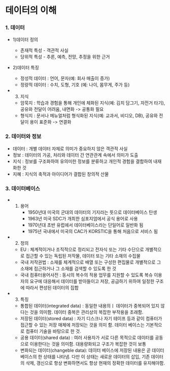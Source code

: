 # 데이터의 이해

### 1. 데이터
- 1)데이터 정의
    - 존재적 특성 - 객관적 사실
    - 당위적 특성 - 추론, 예측, 전망, 추정을 위한 근거

- 2)데이터 특징
    - 정성적 데이터 : 언어, 문자(예: 회사 매출이 증가)
    - 정량적 데이터 : 수치, 도형, 기호 (예: 나이, 몸무게, 주가 등)
    
- 3) 지식
    - 암묵지 : 학습과 경험을 통해 개인에 체화된 지식(예: 김치 담그기, 자전거 타기), 공유와 전달이 어려움, 내면화 -> 공통화 필요
    - 형식지 : 문서나 메뉴얼처럼 형식화된 지식(예: 교과서, 비디오, DB), 공유와 전달이 용이 표준화 -> 연결화

### 2. 데이터와 정보
   - 데이터 : 개별 데이터 자체로 의미가 중요하지 않은 객관적 사실
   - 정보 : 데이터의 가공, 처리와 데이터 간 연관관계 속에서 의미가 도출
   - 지식 : 정보를 구조화하여 유의미한 정보를 분류하고 개인적 경험을 결합하여 내재화한 것
   - 지혜 : 지식의 축적과 아이디어가 결합된 창의적 산물
   
### 3. 데이터베이스
   - 1) 용어
        - 1950년대 미국의 군대의 데이터의 기지라는 뜻으로 데이터베이스 탄생
        - 1963년 미국 SDC가 개최한 심포지엄에서 공식 용어로 사용
        - 1970년대 초반 유럽에서 데이터베이스라는 단일어로 일반화 됨
        - 1975년 국내에서 미국의 CAC가 KORSTIC을 통해 처음으로 서비스 됨

   - 2) 정의
       - EU : 체계적이거나 조직적으로 정리되고 전자식 또는 기타 수단으로 개별적으로 접근할 수 있는 독립된 저작물, 데이터 또는 기타 소재의 수집물
       - 국내 저작권법 : 소재를 체계적으로 배열 또는 구성한 편집물로 개별적으로 그 소재에 접근하거나 그 소재를 검색할 수 있도록 한 것
       - 국내 컴퓨터용어사전 : 동시의 복수의 적용 업무를 지원할 수 있도록 복슈 이용자의 요구에 대응해서 데이터를 받아들이고 저장, 공급하기 위하여 일정한 구조에 따라서 편성된 데이터의 집합
       
   - 3) 특징
       - 통합된 데이터(integrated data) : 동일한 내용의ㅣ 데이터가 중복되어 있지 않다는 것을 의미함. 데이터 중복은 관리상의 복잡한 부작용을 초래함.
       - 저장된 데이터(stored data) : 자기 디스크나 자기 테이프 등과 같이 컴퓨터가 접근할 수 있는 저장 매체에 저장되는 것을 의미 함.
           데이터 베이스는 기본적으로 컴퓨터 기술을 바탕으로 한 것.
       - 공용 데이터(shared data) : 여러 사용자가 서로 다른 목적으로 데이터를 공동으로 이용한다는 것을 의미함. 대용량화되고 구조가 복잡한 것이 보통
       - 변화되는 데이터(changeble data): 데이터 베이스에 저장된 내용은 곧 데이터베이스의 한 상태를 나타냄. 다만 이 상태는 새로운 데이터의 삽입, 기존 데이터의 삭제, 갱신으로 항상 변화하면서도 항상 현재의 정확한 데이터를 유지해야함.
